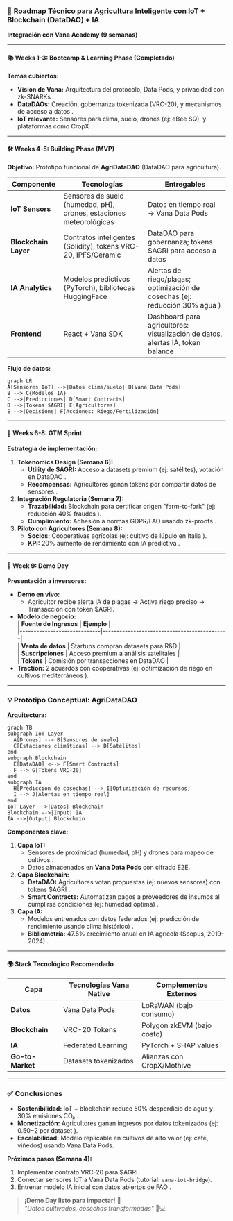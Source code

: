 ### 🌱 **Roadmap Técnico para Agricultura Inteligente con IoT + Blockchain (DataDAO) + IA**
**Integración con Vana Academy (9 semanas)**

---

#### 📚 **Weeks 1-3: Bootcamp & Learning Phase (Completado)**
**Temas cubiertos:**
- **Visión de Vana:** Arquitectura del protocolo, Data Pods, y privacidad con zk-SNARKs .
- **DataDAOs:** Creación, gobernanza tokenizada (VRC-20), y mecanismos de acceso a datos .
- **IoT relevante:** Sensores para clima, suelo, drones (ej: eBee SQ), y plataformas como CropX .

---

#### 🛠️ **Weeks 4-5: Building Phase (MVP)**
**Objetivo:** Prototipo funcional de **AgriDataDAO** (DataDAO para agricultura).

| **Componente**               | **Tecnologías**                                  | **Entregables**                                                                 |  
|------------------------------|--------------------------------------------------|---------------------------------------------------------------------------------|  
| **IoT Sensors**              | Sensores de suelo (humedad, pH), drones, estaciones meteorológicas  | Datos en tiempo real → Vana Data Pods                                            |  
| **Blockchain Layer**         | Contratos inteligentes (Solidity), tokens VRC-20, IPFS/Ceramic      | DataDAO para gobernanza; tokens $AGRI para acceso a datos                       |  
| **IA Analytics**             | Modelos predictivos (PyTorch), bibliotecas HuggingFace             | Alertas de riego/plagas; optimización de cosechas (ej: reducción 30% agua ) |  
| **Frontend**                 | React + Vana SDK                                 | Dashboard para agricultores: visualización de datos, alertas IA, token balance  |  

**Flujo de datos:**
```mermaid
graph LR
A[Sensores IoT] -->|Datos clima/suelo| B[Vana Data Pods]
B --> C{Modelos IA}
C -->|Predicciones| D[Smart Contracts]
D -->|Tokens $AGRI| E[Agricultores]
E -->|Decisions| F[Acciones: Riego/Fertilización]
```

---

#### 🚀 **Weeks 6-8: GTM Sprint**
**Estrategia de implementación:**
1. **Tokenomics Design (Semana 6):**
    - **Utility de $AGRI:** Acceso a datasets premium (ej: satélites), votación en DataDAO .
    - **Recompensas:** Agricultores ganan tokens por compartir datos de sensores .
2. **Integración Regulatoria (Semana 7):**
    - **Trazabilidad:** Blockchain para certificar origen "farm-to-fork" (ej: reducción 40% fraudes ).
    - **Cumplimiento:** Adhesión a normas GDPR/FAO usando zk-proofs .
3. **Piloto con Agricultores (Semana 8):**
    - **Socios:** Cooperativas agrícolas (ej: cultivo de lúpulo en Italia ).
    - **KPI:** 20% aumento de rendimiento con IA predictiva .

---

#### 📣 **Week 9: Demo Day**
**Presentación a inversores:**
- **Demo en vivo:**
    - Agricultor recibe alerta IA de plagas → Activa riego preciso → Transacción con token $AGRI.
- **Modelo de negocio:**  
  | **Fuente de Ingresos**       | **Ejemplo**                                  |  
  |-----------------------------|---------------------------------------------|  
  | **Venta de datos**          | Startups compran datasets para R&D  |  
  | **Suscripciones**           | Acceso premium a análisis satelitales       |  
  | **Tokens**                  | Comisión por transacciones en DataDAO       |
- **Traction:** 2 acuerdos con cooperativas (ej: optimización de riego en cultivos mediterráneos ).

---

### 💡 **Prototipo Conceptual: AgriDataDAO**
**Arquitectura:**
```mermaid
graph TB
subgraph IoT Layer
  A[Drones] --> B[Sensores de suelo]
  C[Estaciones climáticas] --> D[Satélites]
end
subgraph Blockchain
  E[DataDAO] <--> F[Smart Contracts]
  F --> G[Tokens VRC-20]
end
subgraph IA
  H[Predicción de cosechas] --> I[Optimización de recursos]
  I --> J[Alertas en tiempo real]
end
IoT Layer -->|Datos| Blockchain
Blockchain -->|Input| IA
IA -->|Output| Blockchain
```

**Componentes clave:**
1. **Capa IoT:**
    - Sensores de proximidad (humedad, pH) y drones para mapeo de cultivos .
    - Datos almacenados en **Vana Data Pods** con cifrado E2E.
2. **Capa Blockchain:**
    - **DataDAO:** Agricultores votan propuestas (ej: nuevos sensores) con tokens $AGRI .
    - **Smart Contracts:** Automatizan pagos a proveedores de insumos al cumplirse condiciones (ej: humedad óptima) .
3. **Capa IA:**
    - Modelos entrenados con datos federados (ej: predicción de rendimiento usando clima histórico) .
    - **Bibliometría:** 47.5% crecimiento anual en IA agrícola (Scopus, 2019-2024) .

---

#### 🌍 **Stack Tecnológico Recomendado**
| **Capa**         | Tecnologías Vana Native     | Complementos Externos       |  
|------------------|-----------------------------|----------------------------|  
| **Datos**        | Vana Data Pods              | LoRaWAN (bajo consumo)     |  
| **Blockchain**   | VRC-20 Tokens               | Polygon zkEVM (bajo costo) |  
| **IA**           | Federated Learning          | PyTorch + SHAP values      |  
| **Go-to-Market** | Datasets tokenizados        | Alianzas con CropX/Mothive  |  

---

### ✅ **Conclusiones**
- **Sostenibilidad:** IoT + blockchain reduce 50% desperdicio de agua y 30% emisiones CO₂ .
- **Monetización:** Agricultores ganan ingresos por datos tokenizados (ej: $0.50-$2 por dataset ).
- **Escalabilidad:** Modelo replicable en cultivos de alto valor (ej: café, viñedos) usando Vana Data Pods.

**Próximos pasos (Semana 4):**
1. Implementar contrato VRC-20 para $AGRI.
2. Conectar sensores IoT a Vana Data Pods (tutorial: `vana-iot-bridge`).
3. Entrenar modelo IA inicial con datos abiertos de FAO .

> **¡Demo Day listo para impactar!** 🌟  
> *"Datos cultivados, cosechas transformadas"* 🚜💻